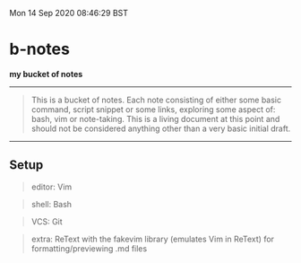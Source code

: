 Mon 14 Sep 2020 08:46:29 BST

# b-notes
**my bucket of notes**
___


> This is a bucket of notes. Each note consisting of either some basic command, script snippet or some links, exploring some aspect of: bash, vim or note-taking. This is a living document at this point and should not be considered anything other than a very basic initial draft.

___

## Setup

> editor: Vim

> shell: Bash

> VCS: Git

> extra: ReText with the fakevim library (emulates Vim in ReText) for formatting/previewing .md files 

